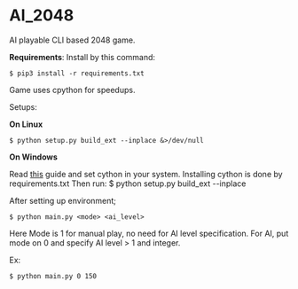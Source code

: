 # AI_2048
AI playable CLI based 2048 game.

**Requirements**:
Install by this command:

    $ pip3 install -r requirements.txt

Game uses cpython for speedups.

Setups:

**On Linux**

    $ python setup.py build_ext --inplace &>/dev/null

**On Windows**

Read [this](https://github.com/cython/cython/wiki/InstallingOnWindows) guide and set cython in your system.
Installing cython is done by requirements.txt
Then run:
    $ python setup.py build_ext --inplace

After setting up environment; 

    $ python main.py <mode> <ai_level>

Here Mode is 1 for manual play, no need for AI level specification.
For AI, put mode on 0 and specify AI level > 1 and integer.

Ex:

    $ python main.py 0 150 
 

